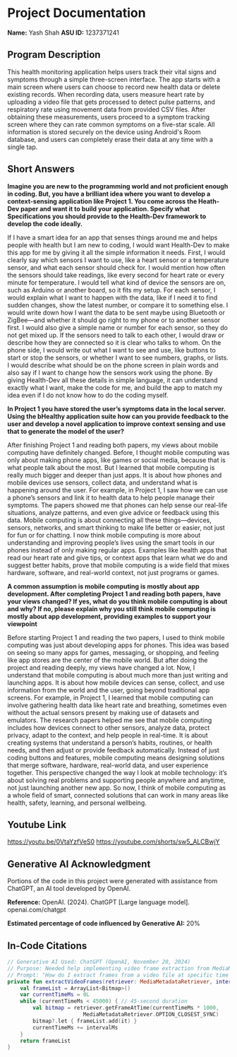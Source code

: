 # Project Documentation
**Name:** Yash Shah
**ASU ID:** 1237371241

## Program Description
This health monitoring application helps users track their vital signs and symptoms through a simple three-screen interface. The app starts with a main screen where users can choose to record new health data or delete existing records. When recording data, users measure heart rate by uploading a video file that gets processed to detect pulse patterns, and respiratory rate using movement data from provided CSV files. After obtaining these measurements, users proceed to a symptom tracking screen where they can rate common symptoms on a five-star scale. All information is stored securely on the device using Android's Room database, and users can completely erase their data at any time with a single tap.

## Short Answers

**Imagine you are new to the programming world and not proficient enough in coding. But, you have a brilliant idea where you want to develop a context-sensing application like Project 1.  You come across the Heath-Dev paper and want it to build your application. Specify what Specifications you should provide to the Health-Dev framework to develop the code ideally.**

If I have a smart idea for an app that senses things around me and helps people with health but I am new to coding, I would want Health-Dev to make this app for me by giving it all the simple information it needs. First, I would clearly say which sensors I want to use, like a heart sensor or a temperature sensor, and what each sensor should check for. I would mention how often the sensors should take readings, like every second for heart rate or every minute for temperature. I would tell what kind of device the sensors are on, such as Arduino or another board, so it fits my setup. For each sensor, I would explain what I want to happen with the data, like if I need it to find sudden changes, show the latest number, or compare it to something else. I would write down how I want the data to be sent maybe using Bluetooth or ZigBee—and whether it should go right to my phone or to another sensor first. I would also give a simple name or number for each sensor, so they do not get mixed up. If the sensors need to talk to each other, I would draw or describe how they are connected so it is clear who talks to whom. On the phone side, I would write out what I want to see and use, like buttons to start or stop the sensors, or whether I want to see numbers, graphs, or lists. I would describe what should be on the phone screen in plain words and also say if I want to change how the sensors work using the phone. By giving Health-Dev all these details in simple language, it can understand exactly what I want, make the code for me, and build the app to match my idea even if I do not know how to do the coding myself.

**In Project 1 you have stored the user’s symptoms data in the local server. Using the bHealthy application suite how can you provide feedback to the user and develop a novel application to improve context sensing and use that to generate the model of the user?** 

After finishing Project 1 and reading both papers, my views about mobile computing have definitely changed. Before, I thought mobile computing was only about making phone apps, like games or social media, because that is what people talk about the most. But I learned that mobile computing is really much bigger and deeper than just apps. It is about how phones and mobile devices use sensors, collect data, and understand what is happening around the user. For example, in Project 1, I saw how we can use a phone’s sensors and link it to health data to help people manage their symptoms. The papers showed me that phones can help sense our real-life situations, analyze patterns, and even give advice or feedback using this data. Mobile computing is about connecting all these things—devices, sensors, networks, and smart thinking to make life better or easier, not just for fun or for chatting. I now think mobile computing is more about understanding and improving people’s lives using the smart tools in our phones instead of only making regular apps. Examples like health apps that read our heart rate and give tips, or context apps that learn what we do and suggest better habits, prove that mobile computing is a wide field that mixes hardware, software, and real-world context, not just programs or games.

**A common assumption is mobile computing is mostly about app development. After completing Project 1 and reading both papers, have your views changed? If yes, what do you think mobile computing is about and why? If no, please explain why you still think mobile computing is mostly about app development, providing examples to support your viewpoint** 

Before starting Project 1 and reading the two papers, I used to think mobile computing was just about developing apps for phones. This idea was based on seeing so many apps for games, messaging, or shopping, and feeling like app stores are the center of the mobile world. But after doing the project and reading deeply, my views have changed a lot. Now, I understand that mobile computing is about much more than just writing and launching apps. It is about how mobile devices can sense, collect, and use information from the world and the user, going beyond traditional app screens. For example, in Project 1, I learned that mobile computing can involve gathering health data like heart rate and breathing, sometimes even without the actual sensors present by making use of datasets and emulators. The research papers helped me see that mobile computing includes how devices connect to other sensors, analyze data, protect privacy, adapt to the context, and help people in real-time. It is about creating systems that understand a person’s habits, routines, or health needs, and then adjust or provide feedback automatically. Instead of just coding buttons and features, mobile computing means designing solutions that merge software, hardware, real-world data, and user experience together. This perspective changed the way I look at mobile technology: it’s about solving real problems and supporting people anywhere and anytime, not just launching another new app. So now, I think of mobile computing as a whole field of smart, connected solutions that can work in many areas like health, safety, learning, and personal wellbeing.

## Youtube Link
https://youtu.be/0VtaYzfVeS0
https://youtube.com/shorts/sw5_ALCBwjY

## Generative AI Acknowledgment
Portions of the code in this project were generated with assistance from ChatGPT, an AI tool developed by OpenAI.

**Reference:** OpenAI. (2024). ChatGPT [Large language model]. openai.com/chatgpt

**Estimated percentage of code influenced by Generative AI:** 20%

## In-Code Citations

```kotlin
// Generative AI Used: ChatGPT (OpenAI, November 28, 2024)
// Purpose: Needed help implementing video frame extraction from MediaMetadataRetriever
// Prompt: "How do I extract frames from a video file at specific time intervals using MediaMetadataRetriever in Android?"
private fun extractVideoFrames(retriever: MediaMetadataRetriever, intervalMs: Long): List<Bitmap> {
    val frameList = ArrayList<Bitmap>()
    var currentTimeMs = 0L
    while (currentTimeMs < 45000) { // 45-second duration
        val bitmap = retriever.getFrameAtTime(currentTimeMs * 1000, 
                        MediaMetadataRetriever.OPTION_CLOSEST_SYNC)
        bitmap?.let { frameList.add(it) }
        currentTimeMs += intervalMs
    }
    return frameList
}


